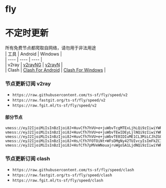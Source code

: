 # fly
# 不定时更新
所有免费节点都爬取自网络，请勿用于非法用途  
|  工具  | Android  | Windows  |  
|  ----  | ----   | ----  |  
| v2ray  | [v2rayNG](https://github.com/2dust/v2rayNG/releases) | [v2rayN](https://github.com/2dust/v2rayN/releases) |  
| Clash  | [Clash For Android](https://github.com/Kr328/ClashForAndroid/releases) | [Clash For Windows](https://github.com/Fndroid/clash_for_windows_pkg/releases) | 
  
### 节点更新订阅  v2ray
- `https://raw.githubusercontent.com/ts-sf/fly/speed/v2`  
- `https://raw.fastgit.org/ts-sf/fly/speed/v2`  
- `https://raw.fgit.ml/ts-sf/fly/speed/v2`  
#### 部分节点  
``` 
vmess://eyJ2IjoiMiIsInBzIjoi8J+HuvCfh7hVU+e+juWbvTcgMTExLjhLQi9zIiwiYWRkIjoibnMxLnYyLXZpcC5mdW4iLCJwb3J0IjoiODg4MCIsImlkIjoiNjE3YzliYzQtNDExNi00MWM2LTk5ZTAtYWNlNDlhMzhmY2RiIiwiYWlkIjoiMCIsInNjeSI6ImF1dG8iLCJuZXQiOiJ3cyIsInR5cGUiOiJub25lIiwiaG9zdCI6ImZyNy50ZWhtZTEwMC5mdW4iLCJwYXRoIjoiL0pudjhWaVpPVVZnaWpqT2gwcDV1R2pIblhJaVkiLCJ0bHMiOiIiLCJzbmkiOiIiLCJ0ZXN0X25hbWUiOiJVU+e+juWbvTcifQ==
vmess://eyJ2IjoiMiIsInBzIjoi8J+HuvCfh7hVU+e+juWbvTEwIDEyLjlNQi9zIiwiYWRkIjoiNS4xNjEuMjA2LjE2OSIsInBvcnQiOiI4ODgwIiwiaWQiOiI0NTk2NGNiNS1hZjc5LTRkNTMtOGI5OS05NjUyNjRlZjEwM2IiLCJhaWQiOiIwIiwic2N5IjoiYXV0byIsIm5ldCI6InRjcCIsInR5cGUiOiJodHRwIiwiaG9zdCI6IiIsInBhdGgiOiIvIiwidGxzIjoiIiwic25pIjoiIiwidGVzdF9uYW1lIjoiVVPnvo7lm70xMCJ9
vmess://eyJ2IjoiMiIsInBzIjoi8J+HuvCfh7hVU+e+juWbvTE0IDIuME1CL3MiLCJhZGQiOiJtY2kuc2FpbnRpbmsuZXUub3JnIiwicG9ydCI6IjQ0MyIsImlkIjoiYzIyNmQ5ZmEtYjVhNy00ZjZlLTk1MzItNTAxMzdjODkzMTFkIiwiYWlkIjoiMCIsInNjeSI6ImF1dG8iLCJuZXQiOiJ3cyIsInR5cGUiOiJub25lIiwiaG9zdCI6IjQuc2FpbnRpbmsuZXUub3JnIiwicGF0aCI6Im5sMS52MnJheXNlcnYuY29tL3ZtZXNzIiwidGxzIjoidGxzIiwic25pIjoiIiwidGVzdF9uYW1lIjoiVVPnvo7lm70xNCJ9
vmess://eyJ2IjoiMiIsInBzIjoi8J+Hs/Cfh7FOTOiNt+WFsDMgNy42TUIvcyIsImFkZCI6IjQ1LjE5OS4xMzguNzQiLCJwb3J0IjoiMzY5MTciLCJpZCI6IjZmYTU2MGQ0LTM1YzUtNDk2OC1hZGZjLTgxMmM1Mjg3OGI4NCIsImFpZCI6IjY0Iiwic2N5IjoiYXV0byIsIm5ldCI6InRjcCIsInR5cGUiOiJub25lIiwiaG9zdCI6IiIsInBhdGgiOiIiLCJ0bHMiOiIiLCJzbmkiOiIiLCJ0ZXN0X25hbWUiOiJOTOiNt+WFsDMifQ==
vmess://eyJ2IjoiMiIsInBzIjoi8J+HsfCfh7pMVeWNouajruWgoSA1LjdNQi9zIiwiYWRkIjoiMTA3LjE4OS43LjQ5IiwicG9ydCI6IjEwMDAwIiwiaWQiOiJkNzZlZTE2NC0zNzgzLTExZWUtODkyZi0wMDE2YzAzYTgyZTIiLCJhaWQiOiIwIiwic2N5IjoiYXV0byIsIm5ldCI6IndzIiwidHlwZSI6IiIsImhvc3QiOiIxMDcuMTg5LjcuNDkiLCJwYXRoIjoiL3ZwbmphbnRpdCIsInRscyI6IiIsInNuaSI6IiIsInRlc3RfbmFtZSI6IkxV5Y2i5qOu5aChIn0=
```
### 节点更新订阅  clash
- `https://raw.githubusercontent.com/ts-sf/fly/speed/clash`  
- `https://raw.fastgit.org/ts-sf/fly/speed/clash`  
- `https://raw.fgit.ml/ts-sf/fly/speed/clash`  


